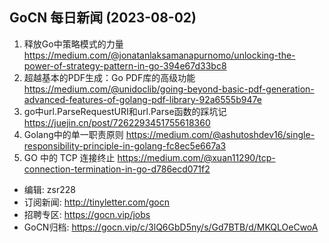 ## GoCN 每日新闻 (2023-08-02)
 
1. 释放Go中策略模式的力量 https://medium.com/@jonatanlaksamanapurnomo/unlocking-the-power-of-strategy-pattern-in-go-394e67d33bc8
2. 超越基本的PDF生成：Go PDF库的高级功能 https://medium.com/@unidoclib/going-beyond-basic-pdf-generation-advanced-features-of-golang-pdf-library-92a6555b947e
3. go中url.ParseRequestURI和url.Parse函数的踩坑记 https://juejin.cn/post/7262293451755618360
4. Golang中的单一职责原则 https://medium.com/@ashutoshdev16/single-responsibility-principle-in-golang-fc8ec5e667a3
5. GO 中的 TCP 连接终止 https://medium.com/@xuan11290/tcp-connection-termination-in-go-d786ecd071f2

- 编辑: zsr228
- 订阅新闻: http://tinyletter.com/gocn
- 招聘专区: https://gocn.vip/jobs
- GoCN归档: https://gocn.vip/c/3lQ6GbD5ny/s/Gd7BTB/d/MKQLOeCwoA